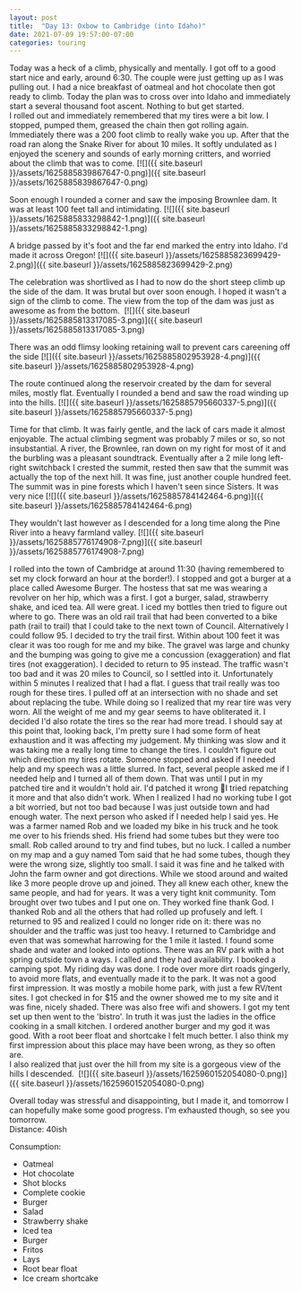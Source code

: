 ```yaml
---
layout: post
title:  "Day 13: Oxbow to Cambridge (into Idaho)"
date: 2021-07-09 19:57:00-07:00
categories: touring
---
```

Today was a heck of a climb, physically and mentally. I got off to a good start nice and early, around 6:30. The couple were just getting up as I was pulling out. I had a nice breakfast of oatmeal and hot chocolate then got ready to climb. Today the plan was to cross over into Idaho and immediately start a several thousand foot ascent. Nothing to but get started.   
I rolled out and immediately remembered that my tires were a bit low. I stopped, pumped them, greased the chain then got rolling again. Immediately there was a 200 foot climb to really wake you up. After that the road ran along the Snake River for about 10 miles. It softly undulated as I enjoyed the scenery and sounds of early morning critters, and worried about the climb that was to come.
[![]({{ site.baseurl }}/assets/1625885839867647-0.png)]({{ site.baseurl }}/assets/1625885839867647-0.png)
  
Soon enough I rounded a corner and saw the imposing Brownlee dam. It was at least 100 feet tall and intimidating.
[![]({{ site.baseurl }}/assets/1625885833298842-1.png)]({{ site.baseurl }}/assets/1625885833298842-1.png)
  
A bridge passed by it's foot and the far end marked the entry into Idaho. I'd made it across Oregon!
[![]({{ site.baseurl }}/assets/1625885823699429-2.png)]({{ site.baseurl }}/assets/1625885823699429-2.png)
  
The celebration was shortlived as I had to now do the short steep climb up the side of the dam. It was brutal but over soon enough. I hoped it wasn't a sign of the climb to come. The view from the top of the dam was just as awesome as from the bottom. 
[![]({{ site.baseurl }}/assets/1625885813317085-3.png)]({{ site.baseurl }}/assets/1625885813317085-3.png)
  
There was an odd flimsy looking retaining wall to prevent cars careening off the side
[![]({{ site.baseurl }}/assets/1625885802953928-4.png)]({{ site.baseurl }}/assets/1625885802953928-4.png)
  
The route continued along the reservoir created by the dam for several miles, mostly flat. Eventually I rounded a bend and saw the road winding up into the hills.
[![]({{ site.baseurl }}/assets/1625885795660337-5.png)]({{ site.baseurl }}/assets/1625885795660337-5.png)
  
Time for that climb. It was fairly gentle, and the lack of cars made it almost enjoyable. The actual climbing segment was probably 7 miles or so, so not insubstantial. A river, the Brownlee, ran down on my right for most of it and the burbling was a pleasant soundtrack. Eventually after a 2 mile long left-right switchback I crested the summit, rested then saw that the summit was actually the top of the next hill. It was fine, just another couple hundred feet. The summit was in pine forests which I haven't seen since Sisters. It was very nice
[![]({{ site.baseurl }}/assets/1625885784142464-6.png)]({{ site.baseurl }}/assets/1625885784142464-6.png)
  
They wouldn't last however as I descended for a long time along the Pine River into a heavy farmland valley. [![]({{ site.baseurl }}/assets/1625885776174908-7.png)]({{ site.baseurl }}/assets/1625885776174908-7.png)
  

  
I rolled into the town of Cambridge at around 11:30 (having remembered to set my clock forward an hour at the border!). I stopped and got a burger at a place called Awesome Burger. The hostess that sat me was wearing a revolver on her hip, which was a first. I got a burger, salad, strawberry shake, and iced tea. All were great. I iced my bottles then tried to figure out where to go. There was an old rail trail that had been converted to a bike path (rail to trail) that I could take to the next town of Council. Alternatively I could follow 95. I decided to try the trail first. Within about 100 feet it was clear it was too rough for me and my bike. The gravel was large and chunky and the bumping was going to give me a concussion (exaggeration) and flat tires (not exaggeration). I decided to return to 95 instead. The traffic wasn't too bad and it was 20 miles to Council, so I settled into it. Unfortunately within 5 minutes I realized that I had a flat. I guess that trail really was too rough for these tires. I pulled off at an intersection with no shade and set about replacing the tube. While doing so I realized that my rear tire was very worn. All the weight of me and my gear seems to have obliterated it. I decided I'd also rotate the tires so the rear had more tread. I should say at this point that, looking back, I'm pretty sure I had some form of heat exhaustion and it was affecting my judgement. My thinking was slow and it was taking me a really long time to change the tires. I couldn't figure out which direction my tires rotate. Someone stopped and asked if I needed help and my speech was a little slurred. In fact, several people asked me if I needed help and I turned all of them down. That was until I put in my patched tire and it wouldn't hold air. I'd patched it wrong 🤦I tried repatching it more and that also didn't work. When I realized I had no working tube I got a bit worried, but not too bad because I was just outside town and had enough water. The next person who asked if I needed help I said yes. He was a farmer named Rob and we loaded my bike in his truck and he took me over to his friends shed. His friend had some tubes but they were too small. Rob called around to try and find tubes, but no luck. I called a number on my map and a guy named Tom said that he had some tubes, though they were the wrong size, slightly too small. I said it was fine and he talked with John the farm owner and got directions. While we stood around and waited like 3 more people drove up and joined. They all knew each other, knew the same people, and had for years. It was a very tight knit community. Tom brought over two tubes and I put one on. They worked fine thank God. I thanked Rob and all the others that had rolled up profusely and left. I returned to 95 and realized I could no longer ride on it: there was no shoulder and the traffic was just too heavy. I returned to Cambridge and even that was somewhat harrowing for the 1 mile it lasted. I found some shade and water and looked into options. There was an RV park with a hot spring outside town a ways. I called and they had availability. I booked a camping spot. My riding day was done. I rode over more dirt roads gingerly, to avoid more flats, and eventually made it to the park. It was not a good first impression. It was mostly a mobile home park, with just a few RV/tent sites. I got checked in for $15 and the owner showed me to my site and it was fine, nicely shaded. There was also free wifi and showers. I got my tent set up then went to the 'bistro'. In truth it was just the ladies in the office cooking in a small kitchen. I ordered another burger and my god it was good. With a root beer float and shortcake I felt much better. I also think my first impression about this place may have been wrong, as they so often are.   
I also realized that just over the hill from my site is a gorgeous view of the hills I descended. 
[![]({{ site.baseurl }}/assets/1625960152054080-0.png)]({{ site.baseurl }}/assets/1625960152054080-0.png)
  
Overall today was stressful and disappointing, but I made it, and tomorrow I can hopefully make some good progress. I'm exhausted though, so see you tomorrow.  
Distance: 40ish

Consumption:

* Oatmeal
* Hot chocolate
* Shot blocks
* Complete cookie
* Burger
* Salad
* Strawberry shake
* Iced tea
* Burger
* Fritos
* Lays
* Root bear float
* Ice cream shortcake
